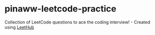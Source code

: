 # pinaww-leetcode-practice
Collection of LeetCode questions to ace the coding interview! - Created using [LeetHub](https://github.com/QasimWani/LeetHub)
